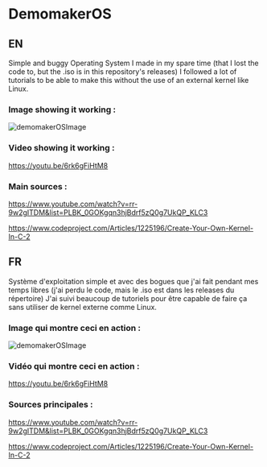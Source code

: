 # DemomakerOS
## EN
Simple and buggy Operating System I made in my spare time (that I lost the code to, but the .iso is in this repository's releases)
I followed a lot of tutorials to be able to make this without the use of an external kernel like Linux.

### Image showing it working :

![demomakerOSImage](https://user-images.githubusercontent.com/18319764/99870969-fd588580-2ba4-11eb-998f-f9f60f9745bc.PNG)

### Video showing it working :

https://youtu.be/6rk6gFiHtM8

### Main sources :

https://www.youtube.com/watch?v=rr-9w2gITDM&list=PLBK_0GOKgqn3hjBdrf5zQ0g7UkQP_KLC3

https://www.codeproject.com/Articles/1225196/Create-Your-Own-Kernel-In-C-2

## FR
Système d'exploitation simple et avec des bogues que j'ai fait pendant mes temps libres (j'ai perdu le code, mais le .iso est dans les releases du répertoire)
J'ai suivi beaucoup de tutoriels pour être capable de faire ça sans utiliser de kernel externe comme Linux.

### Image qui montre ceci en action :

![demomakerOSImage](https://user-images.githubusercontent.com/18319764/99870969-fd588580-2ba4-11eb-998f-f9f60f9745bc.PNG)

### Vidéo qui montre ceci en action :
https://youtu.be/6rk6gFiHtM8

### Sources principales :

https://www.youtube.com/watch?v=rr-9w2gITDM&list=PLBK_0GOKgqn3hjBdrf5zQ0g7UkQP_KLC3

https://www.codeproject.com/Articles/1225196/Create-Your-Own-Kernel-In-C-2


